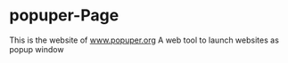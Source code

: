 # popuper-Page
This is the website of www.popuper.org
A web tool to launch websites as popup window
